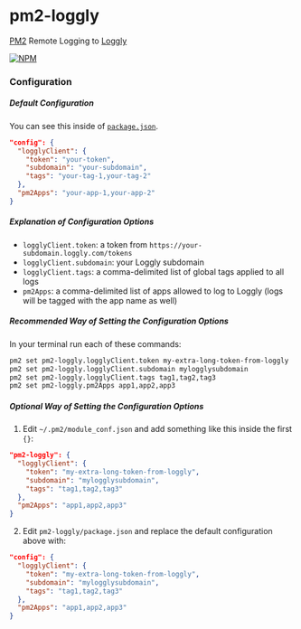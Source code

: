 # pm2-loggly
[PM2](https://www.npmjs.com/package/pm2/) Remote Logging to [Loggly](https://www.loggly.com/)

[![NPM](https://nodei.co/npm/pm2-loggly.png?downloads=true&downloadRank=true&stars=true)](https://nodei.co/npm/pm2-loggly/)

### Configuration
##### Default Configuration
You can see this inside of [`package.json`](https://github.com/dfrankland/pm2-loggly/blob/master/package.json).
```json
"config": {
  "logglyClient": {
    "token": "your-token",
    "subdomain": "your-subdomain",
    "tags": "your-tag-1,your-tag-2"
  },
  "pm2Apps": "your-app-1,your-app-2"
}
```

##### Explanation of Configuration Options
* `logglyClient.token`: a token from `https://your-subdomain.loggly.com/tokens`
* `logglyClient.subdomain`: your Loggly subdomain
* `logglyClient.tags`: a comma-delimited list of global tags applied to all logs
* `pm2Apps`: a comma-delimited list of apps allowed to log to Loggly (logs will be tagged with the app name as well)

##### Recommended Way of Setting the Configuration Options
In your terminal run each of these commands:
``` bash
pm2 set pm2-loggly.logglyClient.token my-extra-long-token-from-loggly
pm2 set pm2-loggly.logglyClient.subdomain mylogglysubdomain
pm2 set pm2-loggly.logglyClient.tags tag1,tag2,tag3
pm2 set pm2-loggly.pm2Apps app1,app2,app3
```

##### Optional Way of Setting the Configuration Options
1. Edit `~/.pm2/module_conf.json` and add something like this inside the first `{}`:

  ```json
  "pm2-loggly": {
    "logglyClient": {
      "token": "my-extra-long-token-from-loggly",
      "subdomain": "mylogglysubdomain",
      "tags": "tag1,tag2,tag3"
    },
    "pm2Apps": "app1,app2,app3"
  }
  ```
2. Edit `pm2-loggly/package.json` and replace the default configuration above with:

  ```json
  "config": {
    "logglyClient": {
      "token": "my-extra-long-token-from-loggly",
      "subdomain": "mylogglysubdomain",
      "tags": "tag1,tag2,tag3"
    },
    "pm2Apps": "app1,app2,app3"
  }
  ```
